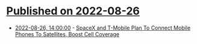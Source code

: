 # [Published on 2022-08-26](index.md)

* [2022-08-26, 14:00:00](https://tech.slashdot.org/story/22/08/26/0855207/spacex-and-t-mobile-plan-to-connect-mobile-phones-to-satellites-boost-cell-coverage?utm_source=rss1.0mainlinkanon&utm_medium=feed) - [SpaceX and T-Mobile Plan To Connect Mobile Phones To Satellites, Boost Cell Coverage](https://tech.slashdot.org/story/22/08/26/0855207/spacex-and-t-mobile-plan-to-connect-mobile-phones-to-satellites-boost-cell-coverage?utm_source=rss1.0mainlinkanon&utm_medium=feed)
